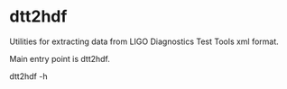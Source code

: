 # dtt2hdf

Utilities for extracting data from LIGO Diagnostics Test Tools xml format.

Main entry point is dtt2hdf.

dtt2hdf -h

